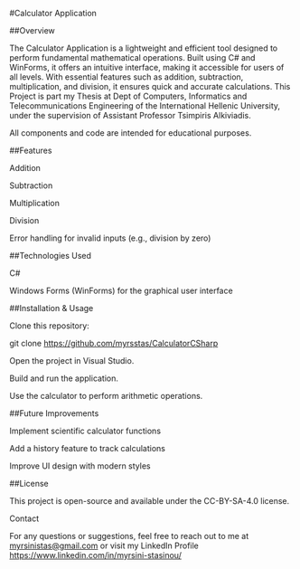 #Calculator Application

##Overview

The Calculator Application is a lightweight and efficient tool designed to perform fundamental mathematical operations. Built using C# and WinForms, it offers an intuitive interface, making it accessible for users of all levels. With essential features such as addition, subtraction, multiplication, and division, it ensures quick and accurate calculations. This Project is part my Thesis at Dept of Computers, Informatics and Telecommunications Engineering of the International Hellenic University, under the supervision of Assistant Professor Tsimpiris Alkiviadis.

All components and code are intended for educational purposes.

##Features

Addition

Subtraction

Multiplication

Division

Error handling for invalid inputs (e.g., division by zero)

##Technologies Used

C#

Windows Forms (WinForms) for the graphical user interface

##Installation & Usage

Clone this repository:

git clone https://github.com/myrsstas/CalculatorCSharp

Open the project in Visual Studio.

Build and run the application.

Use the calculator to perform arithmetic operations.

##Future Improvements

Implement scientific calculator functions

Add a history feature to track calculations

Improve UI design with modern styles

##License

This project is open-source and available under the CC-BY-SA-4.0 license.

Contact

For any questions or suggestions, feel free to reach out to me at myrsinistas@gmail.com or visit my LinkedIn Profile https://www.linkedin.com/in/myrsini-stasinou/
